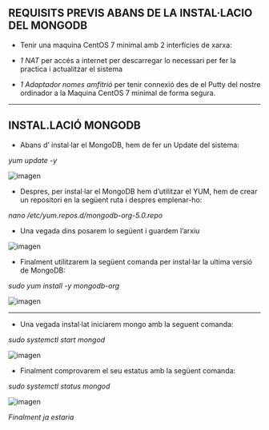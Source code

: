 ## REQUISITS PREVIS ABANS DE LA INSTAL·LACIO DEL MONGODB

- Tenir una maquina CentOS 7 minimal amb 2 interfícies de xarxa: 

- *1 NAT* per accés a internet per descarregar lo necessari per fer la practica i actualitzar el sistema 

- *1 Adaptador nomes amfitrió* per tenir connexió des de el Putty del nostre ordinador a la Maquina CentOS 7 minimal de forma segura.


***



## INSTAL.LACIÓ MONGODB

- Abans d’ instal·lar el MongoDB, hem de fer un Update del sistema: 

*yum update -y*

![imagen](https://user-images.githubusercontent.com/61557739/154851579-7e916a7b-2ec1-45d6-87d4-201de8776deb.png)

- Despres, per instal·lar el MongoDB hem d’utilitzar el YUM, hem de crear un repositori en la següent ruta i despres emplenar-ho:

*nano /etc/yum.repos.d/mongodb-org-5.0.repo*

- Una vegada dins posarem lo següent i guardem l’arxiu

![imagen](https://user-images.githubusercontent.com/61557739/154851594-5fe02d57-1cf0-48be-8403-6809a7e54030.png)

- Finalment utilitzarem la següent comanda per instal·lar la ultima versió de MongoDB:

*sudo yum install -y mongodb-org*


![imagen](https://user-images.githubusercontent.com/61557739/154851607-9648ee11-8d9d-42bc-ac0e-b35897ab6ae5.png)

***



- Una vegada instal·lat iniciarem mongo amb la seguent comanda:

*sudo systemctl start mongod*

![imagen](https://user-images.githubusercontent.com/61557739/154851630-889831b2-10c4-499e-83b2-e8cfac4e173f.png)

- Finalment comprovarem el seu estatus amb la següent comanda:

*sudo systemctl status mongod*

![imagen](https://user-images.githubusercontent.com/61557739/154851642-0ad0dae9-8f5a-40a2-b3ae-7dbb42a02f18.png)

*Finalment ja estaria*

